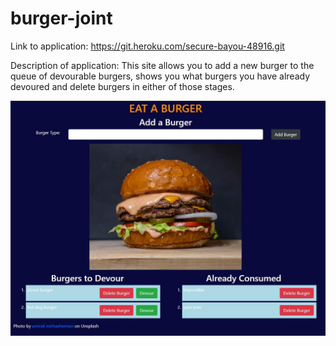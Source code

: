 # burger-joint

Link to application: https://git.heroku.com/secure-bayou-48916.git


Description of application: This site allows you to add a new burger to the queue of devourable burgers, shows you what burgers you have already devoured and delete burgers in either of those stages.   

![Eat A Burger](./assets/eat-a-burger.jpg)
